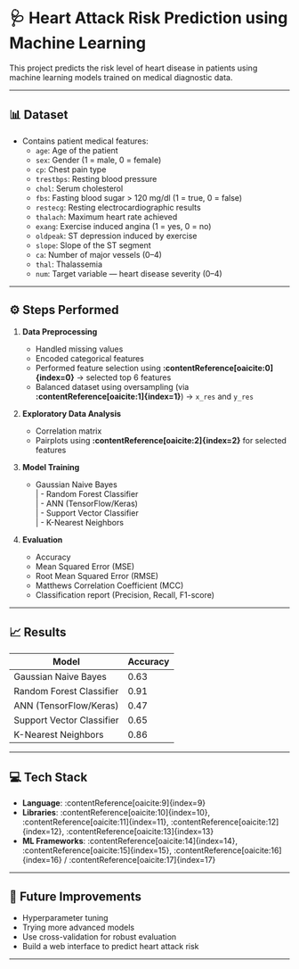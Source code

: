 # 🩺 Heart Attack Risk Prediction using Machine Learning

This project predicts the risk level of heart disease in patients using machine learning models trained on medical diagnostic data.

---

## 📊 Dataset

- Contains patient medical features:
  - `age`: Age of the patient  
  - `sex`: Gender (1 = male, 0 = female)  
  - `cp`: Chest pain type  
  - `trestbps`: Resting blood pressure  
  - `chol`: Serum cholesterol  
  - `fbs`: Fasting blood sugar > 120 mg/dl (1 = true, 0 = false)  
  - `restecg`: Resting electrocardiographic results  
  - `thalach`: Maximum heart rate achieved  
  - `exang`: Exercise induced angina (1 = yes, 0 = no)  
  - `oldpeak`: ST depression induced by exercise  
  - `slope`: Slope of the ST segment  
  - `ca`: Number of major vessels (0–4)  
  - `thal`: Thalassemia  
  - `num`: Target variable — heart disease severity (0–4)

---

## ⚙️ Steps Performed

1. **Data Preprocessing**
   - Handled missing values
   - Encoded categorical features
   - Performed feature selection using **:contentReference[oaicite:0]{index=0}** → selected top 6 features
   - Balanced dataset using oversampling (via **:contentReference[oaicite:1]{index=1}**) → `x_res` and `y_res`

2. **Exploratory Data Analysis**
   - Correlation matrix
   - Pairplots using **:contentReference[oaicite:2]{index=2}** for selected features

3. **Model Training**
   - Gaussian Naive Bayes   
|  - Random Forest Classifier    
|  - ANN (TensorFlow/Keras)      
|  - Support Vector Classifier   
|  - K-Nearest Neighbors

4. **Evaluation**
   - Accuracy
   - Mean Squared Error (MSE)
   - Root Mean Squared Error (RMSE)
   - Matthews Correlation Coefficient (MCC)
   - Classification report (Precision, Recall, F1-score)

---

## 📈 Results

| Model                      | Accuracy |
|-----------------------------|-----------|
| Gaussian Naive Bayes        | 0.63      |
| Random Forest Classifier    | 0.91      |
| ANN (TensorFlow/Keras)      | 0.47      |
| Support Vector Classifier   | 0.65      |
| K-Nearest Neighbors          | 0.86      |

---

## 💻 Tech Stack

- **Language**: :contentReference[oaicite:9]{index=9}  
- **Libraries**: :contentReference[oaicite:10]{index=10}, :contentReference[oaicite:11]{index=11}, :contentReference[oaicite:12]{index=12}, :contentReference[oaicite:13]{index=13}  
- **ML Frameworks**: :contentReference[oaicite:14]{index=14}, :contentReference[oaicite:15]{index=15}, :contentReference[oaicite:16]{index=16} / :contentReference[oaicite:17]{index=17}

---

## 📌 Future Improvements

- Hyperparameter tuning
- Trying more advanced models 
- Use cross-validation for robust evaluation
- Build a web interface to predict heart attack risk

---



